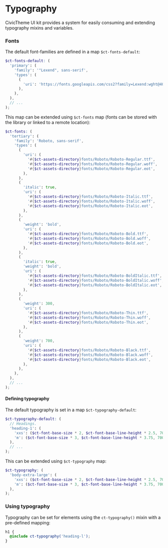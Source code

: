 # Typography

CivicTheme UI kit provides a system for easily consuming and extending typography mixins and variables.

### Fonts

The default font-families are defined in a map `$ct-fonts-default`:

```scss
$ct-fonts-default: (
  'primary': (
    'family': '"Lexend", sans-serif',
    'types': (
      (
        'uri': 'https://fonts.googleapis.com/css2?family=Lexend:wght@400;500;600;700&display=swap',
      ),
    ),
  ),
  // ...
);
```

This map can be extended using `$ct-fonts` map (fonts can be stored with the library or linked to a remote location):

```scss
$ct-fonts: (
  'tertiary': (
    'family': 'Roboto, sans-serif',
    'types': (
      (
        'uri': (
          '#{$ct-assets-directory}fonts/Roboto/Roboto-Regular.ttf',
          '#{$ct-assets-directory}fonts/Roboto/Roboto-Regular.woff',
          '#{$ct-assets-directory}fonts/Roboto/Roboto-Regular.eot',
        ),
      ),
      (
        'italic': true,
        'uri': (
          '#{$ct-assets-directory}fonts/Roboto/Roboto-Italic.ttf',
          '#{$ct-assets-directory}fonts/Roboto/Roboto-Italic.woff',
          '#{$ct-assets-directory}fonts/Roboto/Roboto-Italic.eot',
        ),
      ),
      (
        'weight': 'bold',
        'uri': (
          '#{$ct-assets-directory}fonts/Roboto/Roboto-Bold.ttf',
          '#{$ct-assets-directory}fonts/Roboto/Roboto-Bold.woff',
          '#{$ct-assets-directory}fonts/Roboto/Roboto-Bold.eot',
        ),
      ),
      (
        'italic': true,
        'weight': 'bold',
        'uri': (
          '#{$ct-assets-directory}fonts/Roboto/Roboto-BoldItalic.ttf',
          '#{$ct-assets-directory}fonts/Roboto/Roboto-BoldItalic.woff',
          '#{$ct-assets-directory}fonts/Roboto/Roboto-BoldItalic.eot',
        ),
      ),
      (
        'weight': 300,
        'uri': (
          '#{$ct-assets-directory}fonts/Roboto/Roboto-Thin.ttf',
          '#{$ct-assets-directory}fonts/Roboto/Roboto-Thin.woff',
          '#{$ct-assets-directory}fonts/Roboto/Roboto-Thin.eot',
        ),
      ),
      (
        'weight': 700,
        'uri': (
          '#{$ct-assets-directory}fonts/Roboto/Roboto-Black.ttf',
          '#{$ct-assets-directory}fonts/Roboto/Roboto-Black.woff',
          '#{$ct-assets-directory}fonts/Roboto/Roboto-Black.eot',
        ),
      ),
    ),
  ),
  // ...
);
```

#### Defining typography

The default typography is set in a map `$ct-typography-default`:

```scss
$ct-typography-default: (
  // Headings.
  'heading-1': (
    'xxs': ($ct-font-base-size * 2, $ct-font-base-line-height * 2.5, 700, 'primary', -0.6px),
    'm': ($ct-font-base-size * 3, $ct-font-base-line-height * 3.75, 700, 'primary', -1px)
  ),
  // ...
);
```

This can be extended using `$ct-typography` map:

```scss
$ct-typography: (
  'body-extra-large': (
    'xxs': ($ct-font-base-size * 2, $ct-font-base-line-height * 2.5, 700, 'primary', -0.6px),
    'm': ($ct-font-base-size * 3, $ct-font-base-line-height * 3.75, 700, 'primary', -1px)
  ),
);
```

### Using typography

Typography can be set for elements using the `ct-typography()` mixin with a pre-defined mapping:

```scss
h1 {
  @include ct-typography('heading-l');
}
```

